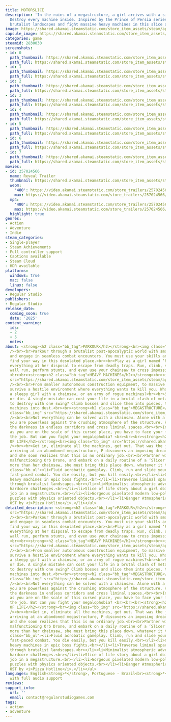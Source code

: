 ```yaml
---
title: MOTORSLICE
description: 'In the ruins of a megastructure, a girl arrives with a single objective:
  Destroy every machine inside. Inspired by the Prince of Persia series, parkour through
  brutalist landscapes and fight massive heavy machines in this slice of life action-adventure.'
image: https://shared.akamai.steamstatic.com/store_item_assets/steam/apps/2830030/header.jpg?t=1730916248
capsule_image: https://shared.akamai.steamstatic.com/store_item_assets/steam/apps/2830030/capsule_231x87.jpg?t=1730916248
categories: game
steamid: 2830030
screenshots:
- id: 0
  path_thumbnail: https://shared.akamai.steamstatic.com/store_item_assets/steam/apps/2830030/ss_c1df3ef0a44d636d2a26efbd023760916144d1ba.600x338.jpg?t=1730916248
  path_full: https://shared.akamai.steamstatic.com/store_item_assets/steam/apps/2830030/ss_c1df3ef0a44d636d2a26efbd023760916144d1ba.1920x1080.jpg?t=1730916248
- id: 1
  path_thumbnail: https://shared.akamai.steamstatic.com/store_item_assets/steam/apps/2830030/ss_1bcc0ed047cd94b4df84af5b127b65a81ffc6168.600x338.jpg?t=1730916248
  path_full: https://shared.akamai.steamstatic.com/store_item_assets/steam/apps/2830030/ss_1bcc0ed047cd94b4df84af5b127b65a81ffc6168.1920x1080.jpg?t=1730916248
- id: 2
  path_thumbnail: https://shared.akamai.steamstatic.com/store_item_assets/steam/apps/2830030/ss_1514ff6f186695f0ffe4dcfdd8fe4b6ab7bc4394.600x338.jpg?t=1730916248
  path_full: https://shared.akamai.steamstatic.com/store_item_assets/steam/apps/2830030/ss_1514ff6f186695f0ffe4dcfdd8fe4b6ab7bc4394.1920x1080.jpg?t=1730916248
- id: 3
  path_thumbnail: https://shared.akamai.steamstatic.com/store_item_assets/steam/apps/2830030/ss_4b4ab0c8216257a54996aa582f01582e2ccc0c5f.600x338.jpg?t=1730916248
  path_full: https://shared.akamai.steamstatic.com/store_item_assets/steam/apps/2830030/ss_4b4ab0c8216257a54996aa582f01582e2ccc0c5f.1920x1080.jpg?t=1730916248
- id: 4
  path_thumbnail: https://shared.akamai.steamstatic.com/store_item_assets/steam/apps/2830030/ss_834c3cf75568b2dd6187c157aa19a243c82bc20e.600x338.jpg?t=1730916248
  path_full: https://shared.akamai.steamstatic.com/store_item_assets/steam/apps/2830030/ss_834c3cf75568b2dd6187c157aa19a243c82bc20e.1920x1080.jpg?t=1730916248
- id: 5
  path_thumbnail: https://shared.akamai.steamstatic.com/store_item_assets/steam/apps/2830030/ss_e3220aae9cad1001deb86f553c817f3d2b91da12.600x338.jpg?t=1730916248
  path_full: https://shared.akamai.steamstatic.com/store_item_assets/steam/apps/2830030/ss_e3220aae9cad1001deb86f553c817f3d2b91da12.1920x1080.jpg?t=1730916248
- id: 6
  path_thumbnail: https://shared.akamai.steamstatic.com/store_item_assets/steam/apps/2830030/ss_ab0aba63862178010928e90e36d0947d13b71d14.600x338.jpg?t=1730916248
  path_full: https://shared.akamai.steamstatic.com/store_item_assets/steam/apps/2830030/ss_ab0aba63862178010928e90e36d0947d13b71d14.1920x1080.jpg?t=1730916248
- id: 7
  path_thumbnail: https://shared.akamai.steamstatic.com/store_item_assets/steam/apps/2830030/ss_39f157c6228847c17338658d5b3b56665c58330d.600x338.jpg?t=1730916248
  path_full: https://shared.akamai.steamstatic.com/store_item_assets/steam/apps/2830030/ss_39f157c6228847c17338658d5b3b56665c58330d.1920x1080.jpg?t=1730916248
movies:
- id: 257024566
  name: Reveal Trailer
  thumbnail: https://shared.akamai.steamstatic.com/store_item_assets/steam/apps/257024566/movie.293x165.jpg?t=1717674744
  webm:
    '480': https://video.akamai.steamstatic.com/store_trailers/257024566/movie480_vp9.webm?t=1717674744
    max: https://video.akamai.steamstatic.com/store_trailers/257024566/movie_max_vp9.webm?t=1717674744
  mp4:
    '480': https://video.akamai.steamstatic.com/store_trailers/257024566/movie480.mp4?t=1717674744
    max: https://video.akamai.steamstatic.com/store_trailers/257024566/movie_max.mp4?t=1717674744
  highlight: true
genres:
- Action
- Adventure
- Indie
steam_categories:
- Single-player
- Steam Achievements
- Full controller support
- Captions available
- Steam Cloud
- HDR available
platforms:
  windows: true
  mac: false
  linux: false
developers:
- Regular Studio
publishers:
- Regular Studio
release_date:
  coming_soon: true
  date: '2025'
content_warning:
  ids:
  - 2
  - 5
  notes:
about: <strong><h2 class="bb_tag">PARKOUR</h2></strong><br><img class="bb_img" src="https://shared.akamai.steamstatic.com/store_item_assets/steam/apps/2830030/extras/WallRun.gif?t=1730916248"
  /><br><br>Parkour through a brutalist post-apocalyptic world with smooth gameplay,
  and engage in seamless combat encounters. You must use your skills and agility to
  find your way in this desolated place.<br><br>Play as a girl named ‘P’, and use
  everything at her disposal to escape from deadly traps. Run, climb, slide, crouch,
  wall run, perform stunts, and even use your chainsaw to cross impossible distances.
  <br><br><strong><h2 class="bb_tag">HEAVY MACHINES</h2></strong><br><img class="bb_img"
  src="https://shared.akamai.steamstatic.com/store_item_assets/steam/apps/2830030/extras/Boss.gif?t=1730916248"
  /><br><br>From smaller autonomous construction equipment, to massive dump trucks,
  survive a hostile environment where everything wants to kill you. Who’s gonna win,
  a sleepy girl with a chainsaw, or an army of rogue machines?<br><br>Strike first,
  or die. A single mistake can cost your life in a brutal clash of metal. Too big
  to destroy with one swing? Climb bosses and slice them into pieces, turning colossal
  machines into dust.<br><br><strong><h2 class="bb_tag">MEGASTRUCTURE</h2></strong><br><img
  class="bb_img" src="https://shared.akamai.steamstatic.com/store_item_assets/steam/apps/2830030/extras/Structure.gif?t=1730916248"
  /><br><br>Not everything can be solved with a chainsaw. Alone with a flashlight,
  you are powerless against the crushing atmosphere of the structure. Rush through
  the darkness in endless corridors and cross liminal spaces.<br><br>Insignificant
  as you are on the scale of this cursed place, you have to face your fears and complete
  the job. But can you fight your megalophobia? <br><br><br><strong><h2 class="bb_tag">SLICE
  OF LIFE</h2></strong><br><img class="bb_img" src="https://shared.akamai.steamstatic.com/store_item_assets/steam/apps/2830030/extras/PFace.gif?t=1730916248"
  /><br><br>Get in, eliminate all the machines, get out. That was the job. But upon
  arriving at an abandoned megastructure, P discovers an imposing dreadful machine,
  and she soon realizes that this is no ordinary job.<br><br>Partner with a mysterious
  malfunctioning Orb Drone, and embark on a daily routine of a ‘Slicer’. With nothing
  more than her chainsaw, she must bring this place down, whatever it takes.<h2 class="bb_tag"><strong>FEATURES</strong></h2><br><ul
  class="bb_ul"><li>Fluid acrobatic gameplay. Climb, run and slide your way around.<br></li><li>Brutal
  fast-paced combat. You die easily, but you kill easily.<br></li><li>Climb massive
  heavy machines in epic boss fights.<br></li><li>Traverse liminal spaces and parkour
  through brutalist landscapes.<br></li><li>Minimalist atmospheric adventure with
  hardcore challenges.<br></li><li>Slice of life story about a girl doing a routine
  job in a megastructure.<br></li><li>Gorgeous pixelated modern low-poly graphics.<br></li><li>Solve
  puzzles with physics oriented objects.<br></li><li>Banger Atmospheric DnB/Jungle
  OST by <i>Pizza Hotline</i>.</li></ul>
detailed_description: <strong><h2 class="bb_tag">PARKOUR</h2></strong><br><img class="bb_img"
  src="https://shared.akamai.steamstatic.com/store_item_assets/steam/apps/2830030/extras/WallRun.gif?t=1730916248"
  /><br><br>Parkour through a brutalist post-apocalyptic world with smooth gameplay,
  and engage in seamless combat encounters. You must use your skills and agility to
  find your way in this desolated place.<br><br>Play as a girl named ‘P’, and use
  everything at her disposal to escape from deadly traps. Run, climb, slide, crouch,
  wall run, perform stunts, and even use your chainsaw to cross impossible distances.
  <br><br><strong><h2 class="bb_tag">HEAVY MACHINES</h2></strong><br><img class="bb_img"
  src="https://shared.akamai.steamstatic.com/store_item_assets/steam/apps/2830030/extras/Boss.gif?t=1730916248"
  /><br><br>From smaller autonomous construction equipment, to massive dump trucks,
  survive a hostile environment where everything wants to kill you. Who’s gonna win,
  a sleepy girl with a chainsaw, or an army of rogue machines?<br><br>Strike first,
  or die. A single mistake can cost your life in a brutal clash of metal. Too big
  to destroy with one swing? Climb bosses and slice them into pieces, turning colossal
  machines into dust.<br><br><strong><h2 class="bb_tag">MEGASTRUCTURE</h2></strong><br><img
  class="bb_img" src="https://shared.akamai.steamstatic.com/store_item_assets/steam/apps/2830030/extras/Structure.gif?t=1730916248"
  /><br><br>Not everything can be solved with a chainsaw. Alone with a flashlight,
  you are powerless against the crushing atmosphere of the structure. Rush through
  the darkness in endless corridors and cross liminal spaces.<br><br>Insignificant
  as you are on the scale of this cursed place, you have to face your fears and complete
  the job. But can you fight your megalophobia? <br><br><br><strong><h2 class="bb_tag">SLICE
  OF LIFE</h2></strong><br><img class="bb_img" src="https://shared.akamai.steamstatic.com/store_item_assets/steam/apps/2830030/extras/PFace.gif?t=1730916248"
  /><br><br>Get in, eliminate all the machines, get out. That was the job. But upon
  arriving at an abandoned megastructure, P discovers an imposing dreadful machine,
  and she soon realizes that this is no ordinary job.<br><br>Partner with a mysterious
  malfunctioning Orb Drone, and embark on a daily routine of a ‘Slicer’. With nothing
  more than her chainsaw, she must bring this place down, whatever it takes.<h2 class="bb_tag"><strong>FEATURES</strong></h2><br><ul
  class="bb_ul"><li>Fluid acrobatic gameplay. Climb, run and slide your way around.<br></li><li>Brutal
  fast-paced combat. You die easily, but you kill easily.<br></li><li>Climb massive
  heavy machines in epic boss fights.<br></li><li>Traverse liminal spaces and parkour
  through brutalist landscapes.<br></li><li>Minimalist atmospheric adventure with
  hardcore challenges.<br></li><li>Slice of life story about a girl doing a routine
  job in a megastructure.<br></li><li>Gorgeous pixelated modern low-poly graphics.<br></li><li>Solve
  puzzles with physics oriented objects.<br></li><li>Banger Atmospheric DnB/Jungle
  OST by <i>Pizza Hotline</i>.</li></ul>
languages: English<strong>*</strong>, Portuguese - Brazil<br><strong>*</strong>languages
  with full audio support
reviews:
support_info:
  url: ''
  email: contact@regularstudiogames.com
tags:
- action
- adventure
---
```


